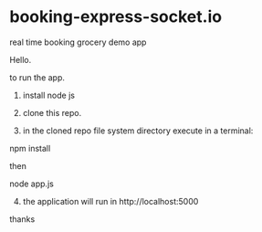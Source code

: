 # booking-express-socket.io
real time booking grocery demo app

Hello.

to run the app.

1. install node js

2. clone this repo.

3. in the cloned repo file system directory execute in a terminal:

npm install

then

node app.js

4. the application will run in http://localhost:5000

thanks
